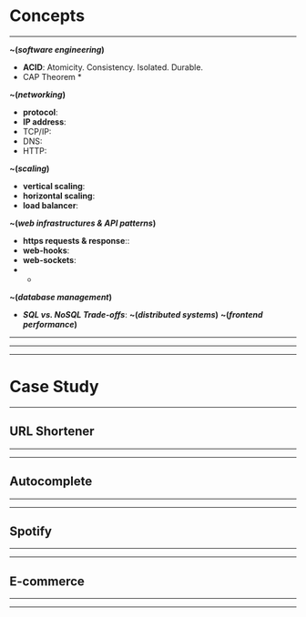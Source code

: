 # Concepts
***
**~(*software engineering*)**
* **ACID**: Atomicity. Consistency. Isolated. Durable.
* CAP Theorem *

**~(*networking*)**
* **protocol**:
* **IP address**:
* TCP/IP:
* DNS:
* HTTP:

**~(*scaling*)**
* **vertical scaling**:
* **horizontal scaling**:
* **load balancer**:

**~(*web infrastructures & API patterns*)**
* **https requests & response**::
* **web-hooks**: 
* **web-sockets**:
* *
**~(*database management*)**
* ***SQL vs. NoSQL Trade-offs***:
**~(*distributed systems*)**
**~(*frontend performance*)**

***
***
***

# Case Study
***
## URL Shortener

***
***

## Autocomplete

***
***

## Spotify

***
***

## E-commerce 

***
***

